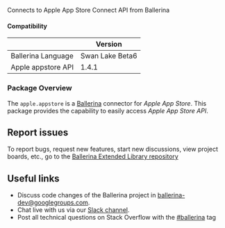 Connects to Apple App Store Connect API from Ballerina

#### Compatibility
|                               | Version         |
|-------------------------------|-----------------|
| Ballerina Language            | Swan Lake Beta6 |
| Apple appstore API            | 1.4.1           |

### Package Overview
The `apple.appstore` is a [Ballerina](https://ballerina.io/) connector for *Apple App Store*.
This package provides the capability to easily access *Apple App Store API*.

## Report issues
To report bugs, request new features, start new discussions, view project boards, etc., go to the [Ballerina Extended Library repository](https://github.com/ballerina-platform/ballerina-extended-library)

## Useful links
- Discuss code changes of the Ballerina project in [ballerina-dev@googlegroups.com](mailto:ballerina-dev@googlegroups.com).
- Chat live with us via our [Slack channel](https://ballerina.io/community/slack/).
- Post all technical questions on Stack Overflow with the [#ballerina](https://stackoverflow.com/questions/tagged/ballerina) tag
